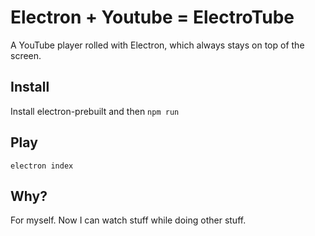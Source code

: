 # Electron + Youtube  = ElectroTube

A YouTube player rolled with Electron, which always stays on top of the screen. 

## Install
Install electron-prebuilt and then `npm run`

## Play
`electron index`

## Why?
For myself. Now I can watch stuff while doing other stuff.